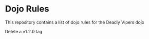 Dojo Rules
==========

This repository contains a list of dojo rules for the Deadly Vipers dojo

Delete a v1.2.0 tag
